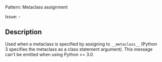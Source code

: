 Pattern: Metaclass assignment

Issue: -

## Description

Used when a metaclass is specified by assigning to `__metaclass__` (Python 3 specifies the metaclass as a class statement argument). This message can't be emitted when using Python >= 3.0.
